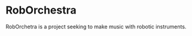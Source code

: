 RobOrchestra
=============

RobOrchetra is a project seeking to make music with robotic instruments.
